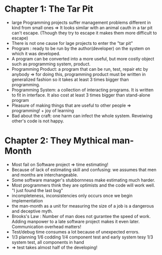 # Chapter 1: The Tar Pit

- large Programming projects suffer management problems different in kind from small ones => It looks similar with an animal cauth in a tar pit can't escape. (Though they try to escape it makes them more difficult to escape)
- There is not one cause for lage projects to enter the "tar pit"
- Program : ready to be run by the author(developer) on the system on which it was developed.
- A program can be converted into a more useful, but more costly object such as programming system, product.
- Programming Product: a program that can be run, test, repair etc by anybody => for doing this, programming product must be written in generalized fashion so it takes at least 3 times bigger than programming.
- Programming System: a collection of interacting programs. It is written to fit in interface. It also cost at least 3 times bigger than stand-alone program
- Pleasure of making things that are useful to other people => programming! + joy of learning
- Bad about the craft: one harm can infect the whole system. Reveiwing other's code is not happy.

# Chapter 2: They Mythical man-Month

- Most fail on Software project => time estimating!
- Because of lack of estimating skill and confusing: we assumes that men and months are interchangeable.
- Some software manager's stubbornness make estimating much harder.
- Most programmers think they are optimists and the code will work well. "I just found the last bug"
- incompleteness, inconsistencies only occurs once we begin implementation
- the man-month as a unit for measuring the size of a job is a dangerous and deceptive myth.
- Brooks's Law : Number of man does not gurantee the speed of work. Adding manpower to a late software project makes it even later. Communication overhead matters!
- Test/debug time consumes a lot because of unexpected errors.
- 1/3 planning 1/6 codding 1/4 component test and early system tesy 1/3 system test, all components in hand
- => test takes almost half of the developing!
